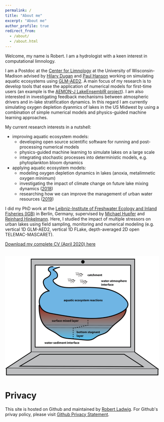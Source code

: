 ```yaml
---
permalink: /
title: "About me"
excerpt: "About me"
author_profile: true
redirect_from: 
  - /about/
  - /about.html
---
```


Welcome, my name is Robert. I am a hydrologist with a keen interest in computational limnology.

I am a Postdoc at the [Center for Limnology](https://limnology.wisc.edu/) at the University of Wisconsin-Madison advised by [Hilary Dugan](https://dugan.limnology.wisc.edu/) and [Paul Hanson](http://hanson.limnology.wisc.edu) working on simulating aquatic ecosystems using [GLM-AED2](http://aed.see.uwa.edu.au/research/models/GLM/). A main focus of my research is to develop tools that ease the application of numerical models for first-time users (an example is the [AEMON-J LakeEnsemblR project](https://github.com/aemon-j/LakeEnsemblR)). I am also interested in investigating feedback mechanisms between atmospheric drivers and in-lake stratification dynamics. In this regard I am currently simulating oxygen depletion dyanmics of lakes in the US Midwest by using a combination of simple numerical models and physics-guided machine learning approaches.

My current research interests in a nutshell:
- improving aquatic ecosystem models:
  - developing open source scientific software for running and post-processing numerical models 
  - physics-guided machine learning to simulate lakes on a large scale
  - integrating stochastic processes into deterministic models, e.g. phytoplankton bloom dynamics
- applying aquatic ecosystem models:
  - modeling oxygen depletion dynamics in lakes (anoxia, metalimnetic oxygen minimum)
  - investigating the impact of climate change on future lake mixing dynamics ([2018](https://www.mdpi.com/2073-4441/10/2/186))
  - researching how we can improve the management of urban water resources ([2019](https://depositonce.tu-berlin.de/handle/11303/9203))

I did my PhD work at the [Leibniz-Institute of Freshwater Ecology and Inland Fisheries (IGB)](https://www.igb-berlin.de/en) in Berlin, Germany, supervised by [Michael Hupfer](https://www.igb-berlin.de/en/hupfer) and [Reinhard Hinkelmann](https://www.wahyd.tu-berlin.de/menue/about_us/team/head/prof_dr-ing_reinhard_hinkelmann/). Here, I studied the impact of multiple stressors on urban lakes using field sampling, monitoring and numerical modeling (e.g. vertical 1D GLM-AED2, vertical 1D FLake, depth-averaged 2D open TELEMAC-MASCARET). 

[Download my complete CV (April 2020) here](https://robertladwig.github.io/pdf/CV_Ladwig.pdf)

<br/><img src='/images/mywork-schematic-01.png'>

Privacy
======
This site is hosted on Github and maintained by [Robert Ladwig](https://robertladwig.github.io/markdown/). For Github's privay policy, please visit [Github Privacy Statement](https://help.github.com/articles/github-privacy-statement/).
